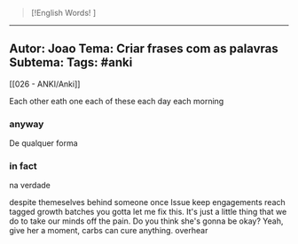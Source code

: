  >[!English Words! ]
---
Autor: Joao
Tema: Criar frases com as palavras
Subtema: 
Tags: #anki 
---

[[026 - ANKI/Anki]]


Each other
eath one
each of these
each day
each morning

### anyway
De qualquer forma

### in fact 
na verdade

despite
themeselves
behind someone
once
Issue
keep
engagements
reach
tagged
growth
batches
you gotta let me fix this.
It's just a little thing that we do to take our minds off the pain.
Do you think she's gonna be okay?
Yeah, give her a moment, carbs can cure anything.
overhear